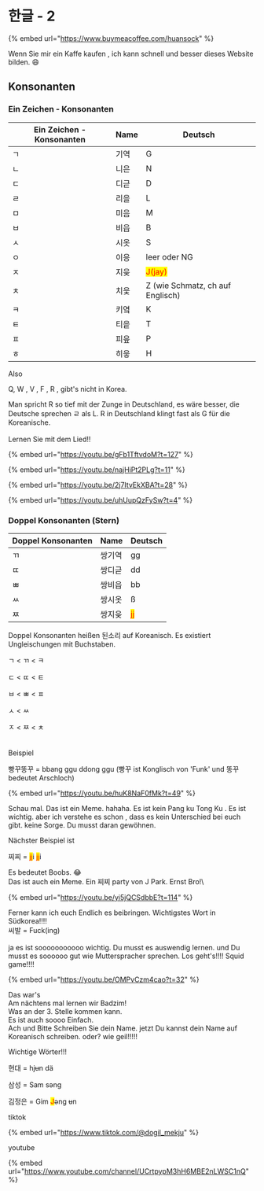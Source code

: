 # 한글 - 2

{% embed url="https://www.buymeacoffee.com/huansock" %}

Wenn Sie mir ein Kaffe kaufen , ich kann schnell und besser dieses Website bilden. :smile:

## Konsonanten



### Ein Zeichen - Konsonanten

| Ein Zeichen - Konsonanten | Name | Deutsch                                |
| ------------------------- | ---- | -------------------------------------- |
| ㄱ                         | 기역   | G                                      |
| ㄴ                         | 니은   | N                                      |
| ㄷ                         | 디귿   | D                                      |
| ㄹ                         | 리을   | L                                      |
| ㅁ                         | 미음   | M                                      |
| ㅂ                         | 비읍   | B                                      |
| ㅅ                         | 시옷   | S                                      |
| ㅇ                         | 이응   | leer oder NG                           |
| ㅈ                         | 지읒   | <mark style="color:red;">J(jay)</mark> |
| ㅊ                         | 치읓   | Z (wie Schmatz, ch auf Englisch)       |
| ㅋ                         | 키옄   | K                                      |
| ㅌ                         | 티읕   | T                                      |
| ㅍ                         | 피읖   | P                                      |
| ㅎ                         | 히읗   | H                                      |



Also

Q, W , V , F , R , gibt's nicht in Korea.

Man spricht R so tief mit der Zunge in Deutschland, es wäre besser, die Deutsche sprechen ㄹ als L. R in Deutschland klingt fast als G für die Koreanische.\
\
Lernen Sie mit dem Lied!!

{% embed url="https://youtu.be/gFb1TftvdoM?t=127" %}

{% embed url="https://youtu.be/najHiPt2PLg?t=11" %}

{% embed url="https://youtu.be/2j7ItvEkXBA?t=28" %}

{% embed url="https://youtu.be/uhUupQzFySw?t=4" %}

### Doppel Konsonanten (Stern)

| Doppel Konsonanten | Name | Deutsch                            |
| ------------------ | ---- | ---------------------------------- |
| ㄲ                  | 쌍기역  | gg                                 |
| ㄸ                  | 쌍디귿  | dd                                 |
| ㅃ                  | 쌍비읍  | bb                                 |
| ㅆ                  | 쌍시옷  | ß                                  |
| ㅉ                  | 쌍지읒  | <mark style="color:red;">jj</mark> |



Doppel Konsonanten heißen 된소리 auf Koreanisch. Es existiert Ungleischungen mit Buchstaben.



ㄱ < ㄲ < ㅋ

ㄷ < ㄸ < ㅌ

ㅂ < ㅃ < ㅍ

ㅅ < ㅆ

ㅈ < ㅉ < ㅊ\
\
\
Beispiel

빵꾸똥꾸 = bbang ggu ddong ggu (빵꾸 ist Konglisch von 'Funk' und 똥꾸 bedeutet Arschloch)&#x20;

{% embed url="https://youtu.be/huK8NaF0fMk?t=49" %}

Schau mal. Das ist ein Meme. hahaha. Es ist kein Pang ku Tong Ku . Es ist wichtig. aber ich verstehe  es schon , dass es kein Unterschied bei euch  gibt. keine Sorge. Du musst daran gewöhnen.

Nächster Beispiel ist

찌찌 = <mark style="color:red;">jj</mark>i <mark style="color:red;">jj</mark>i&#x20;

Es bedeutet Boobs. :joy:\
Das ist auch ein Meme. Ein 찌찌 party von J Park. Ernst Bro!\


{% embed url="https://youtu.be/yi5jQCSdbbE?t=114" %}

Ferner kann ich euch Endlich es beibringen. Wichtigstes Wort in Südkorea!!!!\
씨발 = Fuck(ing) \
\
ja es ist sooooooooooo wichtig. Du musst es auswendig lernen. und Du musst es soooooo gut wie Mutterspracher sprechen.  Los geht's!!!! Squid game!!!!

{% embed url="https://youtu.be/OMPvCzm4cao?t=32" %}



Das war's \
Am nächtens mal lernen wir Badzim! \
Was an der 3. Stelle kommen kann. \
Es ist auch soooo Einfach.\
Ach und Bitte Schreiben Sie dein Name. jetzt Du kannst dein Name auf Koreanisch schreiben. oder? wie geil!!!!!



Wichtige Wörter!!!

현대 = hj~~u~~n dä

삼성 = Sam səng

김정은 = Gim <mark style="color:red;">J</mark>əng ~~u~~n



tiktok

{% embed url="https://www.tiktok.com/@dogil_mekju" %}

youtube

{% embed url="https://www.youtube.com/channel/UCrtpypM3hH6MBE2nLWSC1nQ" %}
